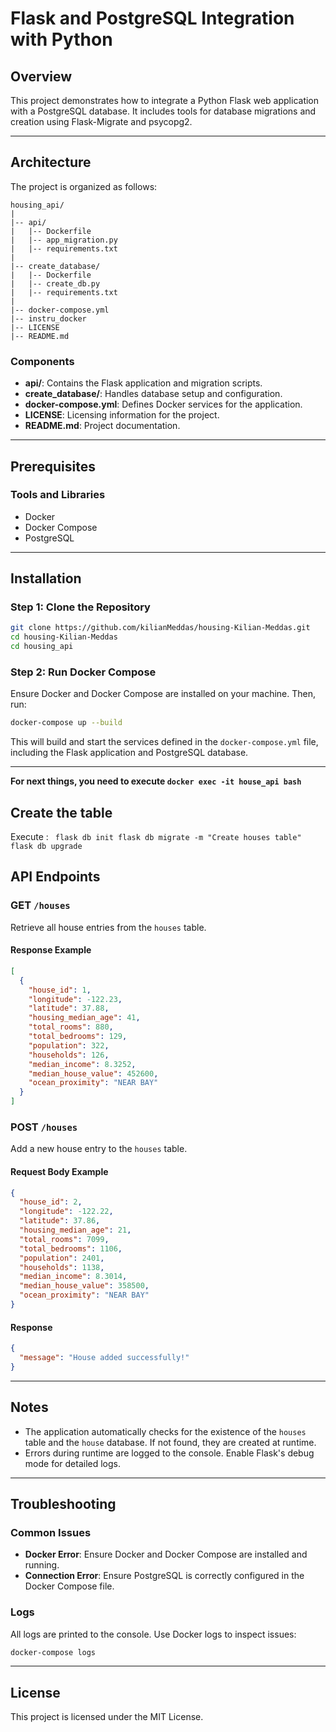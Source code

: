 # Flask and PostgreSQL Integration with Python

## Overview

This project demonstrates how to integrate a Python Flask web application with a PostgreSQL database. It includes tools for database migrations and creation using Flask-Migrate and psycopg2.

---

## Architecture

The project is organized as follows:

```
housing_api/
|
|-- api/
|   |-- Dockerfile
|   |-- app_migration.py
|   |-- requirements.txt
|
|-- create_database/
|   |-- Dockerfile
|   |-- create_db.py
|   |-- requirements.txt
|
|-- docker-compose.yml
|-- instru_docker
|-- LICENSE
|-- README.md
```

### Components

- **api/**: Contains the Flask application and migration scripts.
- **create_database/**: Handles database setup and configuration.
- **docker-compose.yml**: Defines Docker services for the application.
- **LICENSE**: Licensing information for the project.
- **README.md**: Project documentation.

---

## Prerequisites

### Tools and Libraries

- Docker
- Docker Compose
- PostgreSQL

---

## Installation

### Step 1: Clone the Repository

```bash
git clone https://github.com/kilianMeddas/housing-Kilian-Meddas.git
cd housing-Kilian-Meddas
cd housing_api
```

### Step 2: Run Docker Compose

Ensure Docker and Docker Compose are installed on your machine. Then, run:

```bash
docker-compose up --build
```

This will build and start the services defined in the `docker-compose.yml` file, including the Flask application and PostgreSQL database.

---

**For next things, you need to execute `docker exec -it house_api bash`**

## Create the table 

Execute : 
`  flask db init
  flask db migrate -m "Create houses table"
  flask db upgrade
  `

## API Endpoints

### GET `/houses`

Retrieve all house entries from the `houses` table.

#### Response Example

```json
[
  {
    "house_id": 1,
    "longitude": -122.23,
    "latitude": 37.88,
    "housing_median_age": 41,
    "total_rooms": 880,
    "total_bedrooms": 129,
    "population": 322,
    "households": 126,
    "median_income": 8.3252,
    "median_house_value": 452600,
    "ocean_proximity": "NEAR BAY"
  }
]
```

### POST `/houses`

Add a new house entry to the `houses` table.

#### Request Body Example

```json
{
  "house_id": 2,
  "longitude": -122.22,
  "latitude": 37.86,
  "housing_median_age": 21,
  "total_rooms": 7099,
  "total_bedrooms": 1106,
  "population": 2401,
  "households": 1138,
  "median_income": 8.3014,
  "median_house_value": 358500,
  "ocean_proximity": "NEAR BAY"
}
```

#### Response

```json
{
  "message": "House added successfully!"
}
```

---

## Notes

- The application automatically checks for the existence of the `houses` table and the `house` database. If not found, they are created at runtime.
- Errors during runtime are logged to the console. Enable Flask's debug mode for detailed logs.

---

## Troubleshooting

### Common Issues

- **Docker Error**: Ensure Docker and Docker Compose are installed and running.
- **Connection Error**: Ensure PostgreSQL is correctly configured in the Docker Compose file.

### Logs

All logs are printed to the console. Use Docker logs to inspect issues:

```bash
docker-compose logs
```

---

## License

This project is licensed under the MIT License.

